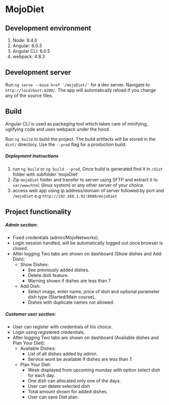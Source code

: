 # MojoDiet



## Development environment
1. Node: 9.4.0
2. Angular: 6.0.3
3. Angular CLI: 6.0.5
4. webpack: 4.8.3


## Development server

Run `ng serve --base-href '/mojoDiet/'` for a dev server. Navigate to `http://localhost:4200/`.
The app will automatically reload if you change any of the source files.

## Build

Angular CLI is used as packaging tool which takes care of minifying, uglifying code
and uses webpack under the hood 

Run `ng build` to build the project. The build artifacts will be stored in the `dist/` directory.
Use the `--prod` flag for a production build.
##### Deployment instructions
1. run `ng build` or `ng build --prod`, Once build is generated find it in `/dist` folder with subfolder 'mojoDiet'
2. Zip `mojoDiet` folder and transfer to server using SFTP and extract it to `var/www/html` (linux system)
or any other server of your choice.
3. access web app using ip address/domain of server followed by port and `/mojoDiet`
e.g `http://192.168.1.92:8080/mojoDiet`

## Project functionality
##### Admin section:
* Fixed credentials (admin/MojoNetworks).
* Login session handled, will be automatically logged out once browser is closed.
* After logging Two tabs are shown on dashboard (Show dishes and Add Dish):
    * Show Dishes: 
      * See previously added dishes.
      * Delete dish feature.
      * Warning shown if dishes are less than 7
    * Add Dish: 
      * Select image, enter name, price of dish and 
      optional parameter dish type (Started/Main course),
      * Dishes with duplicate names not allowed.
    
##### Customer user section:
* User can register with credentials of his choice.
* Login using registered credentials.
* After logging Two tabs are shown on dashboard 
(Available dishes and Plan Your Diet):
    * Available Dishes:
      * List of all dishes added by admin.
      * Service wont be available if dishes are less than 7.
    * Plan Your Diet:
      * Week displayed from upcoming monday with option select dish
    for each day.
      * One dish can allocated only one of the days.
      * User can delete selected dish
      * Total amount shown for added dishes.
      * User can save Diet plan.
